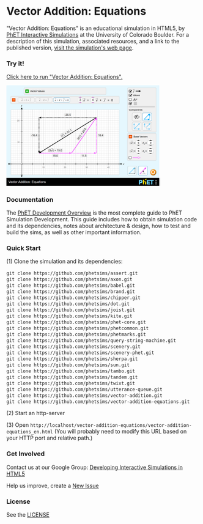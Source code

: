 Vector Addition: Equations
=============
"Vector Addition: Equations" is an educational simulation in HTML5, by <a href="https://phet.colorado.edu/" target="_blank">PhET Interactive Simulations</a>
at the University of Colorado Boulder.
For a description of this simulation, associated resources, and a link to the published version,
<a href="https://phet.colorado.edu/en/simulation/vector-addition-equations" target="_blank">visit the simulation's web page</a>.

### Try it!

<a href="https://phet.colorado.edu/sims/html/vector-addition-equations/latest/vector-addition-equations_en.html" target="_blank">Click here to run "Vector Addition: Equations".</a>

<a href="https://phet.colorado.edu/sims/html/vector-addition-equations/latest/vector-addition-equations_en.html" target="_blank">
<img src="https://raw.githubusercontent.com/phetsims/vector-addition-equations/master/assets/vector-addition-equations-screenshot.png" alt="Screenshot" style="width: 400px;"/>
</a>

### Documentation
The <a href="http://bit.ly/phet-html5-development-overview" target="_blank">PhET Development Overview</a> is the most complete guide to PhET Simulation
Development. This guide includes how to obtain simulation code and its dependencies, notes about architecture & design, how to test and build
the sims, as well as other important information.

### Quick Start
(1) Clone the simulation and its dependencies:
```
git clone https://github.com/phetsims/assert.git
git clone https://github.com/phetsims/axon.git
git clone https://github.com/phetsims/babel.git
git clone https://github.com/phetsims/brand.git
git clone https://github.com/phetsims/chipper.git
git clone https://github.com/phetsims/dot.git
git clone https://github.com/phetsims/joist.git
git clone https://github.com/phetsims/kite.git
git clone https://github.com/phetsims/phet-core.git
git clone https://github.com/phetsims/phetcommon.git
git clone https://github.com/phetsims/phetmarks.git
git clone https://github.com/phetsims/query-string-machine.git
git clone https://github.com/phetsims/scenery.git
git clone https://github.com/phetsims/scenery-phet.git
git clone https://github.com/phetsims/sherpa.git
git clone https://github.com/phetsims/sun.git
git clone https://github.com/phetsims/tambo.git
git clone https://github.com/phetsims/tandem.git
git clone https://github.com/phetsims/twixt.git
git clone https://github.com/phetsims/utterance-queue.git
git clone https://github.com/phetsims/vector-addition.git
git clone https://github.com/phetsims/vector-addition-equations.git
```
(2) Start an http-server

(3) Open `http://localhost/vector-addition-equations/vector-addition-equations_en.html` (You will probably need to modify this URL based on your HTTP port and relative path.)

### Get Involved

Contact us at our Google Group: <a href="http://groups.google.com/forum/#!forum/developing-interactive-simulations-in-html5" target="_blank">Developing Interactive Simulations in HTML5</a>

Help us improve, create a <a href="http://github.com/phetsims/vector-addition-equations/issues/new" target="_blank">New Issue</a>

### License
See the <a href="https://github.com/phetsims/vector-addition-equations/blob/master/LICENSE" target="_blank">LICENSE</a>
